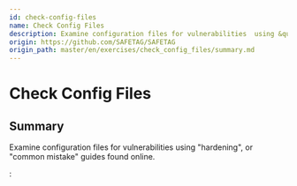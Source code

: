 ```yaml
---
id: check-config-files
name: Check Config Files
description: Examine configuration files for vulnerabilities  using &quot;hardening&quot;, or &quot;common mistake&quot; guides found...
origin: https://github.com/SAFETAG/SAFETAG
origin_path: master/en/exercises/check_config_files/summary.md
---
```

# Check Config Files

## Summary

Examine configuration files for vulnerabilities  using "hardening", or "common mistake" guides found online.








:[](../references/footnotes.md)
